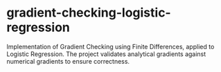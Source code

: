 # gradient-checking-logistic-regression
Implementation of Gradient Checking using Finite Differences, applied to Logistic Regression.   The project validates analytical gradients against numerical gradients to ensure correctness.
